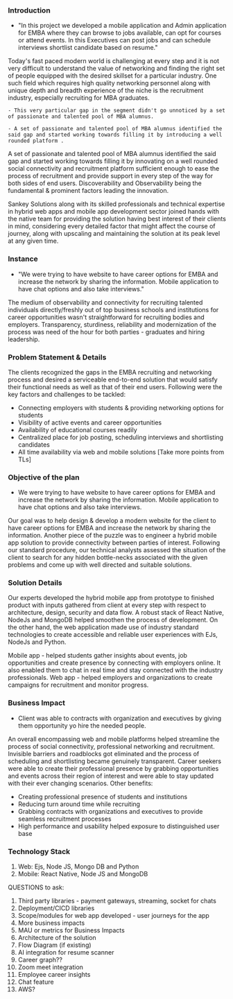 ### Introduction

- "In this project we developed a mobile application and Admin application for EMBA where they can browse to jobs available, can opt for courses or attend events. In this Executives can post jobs and can schedule interviews shortlist candidate based on resume."

Today's fast paced modern world is challenging at every step and it is not very difficult to understand the value of networking and finding the right set of people equipped with the desired skillset for a particular industry. One such field which requires high quality networking personnel along with unique depth and breadth experience of the niche is the recruitment industry, especially recruiting for MBA graduates.
``` option
- This very particular gap in the segment didn't go unnoticed by a set of passionate and talented pool of MBA alumnus.

- A set of passionate and talented pool of MBA alumnus identified the said gap and started working towards filling it by introducing a well rounded platform .
```
A set of passionate and talented pool of MBA alumnus identified the said gap and started working towards filling it by innovating on a well rounded social connectivity and recruitment platform sufficient enough to ease the process of recruitment and provide support in every step of the way for both sides of end users. Discoverability and Observability being the fundamental & prominent factors leading the innovation.

Sankey Solutions along with its skilled professionals and technical expertise in hybrid web apps and mobile app development sector joined hands with the native team for providing the solution having best interest of their clients in mind, considering every detailed factor that might affect the course of journey, along with upscaling and maintaining the solution at its peak level at any given time.

### Instance
- "We were trying to have website to have career options for EMBA and increase the network by sharing the information. Mobile application to have chat options and also take interviews."

The medium of observability and connectivity for recruiting talented individuals directly/freshly out of top business schools and institutions for career opportunities wasn't straightforward for recruiting bodies and employers. Transparency, sturdiness, reliability and modernization of the process was need of the hour for both parties - graduates and hiring leadership. 

### Problem Statement & Details
The clients recognized the gaps in the EMBA recruiting and networking process and desired a serviceable end-to-end solution that would satisfy their functional needs as well as that of their end users.
Following were the key factors and challenges to be tackled: 
- Connecting employers with students & providing networking options for students
- Visibility of active events and career opportunities
- Availability of educational courses readily
- Centralized place for job posting, scheduling interviews and shortlisting candidates
- All time availability via web and mobile solutions
[Take more points from TLs]


### Objective of the plan
- We were trying to have website to have career options for EMBA and increase the network by sharing the information. Mobile application to have chat options and also take interviews.

Our goal was to help design & develop a modern website for the client to have career options for EMBA and increase the network by sharing the information. Another piece of the puzzle was to engineer a hybrid mobile app solution to provide connectivity between parties of interest.
Following our standard procedure, our technical analysts assessed the situation of the client to search for any hidden bottle-necks associated with the given problems and come up with well directed and suitable solutions.

### Solution Details
Our experts developed the hybrid mobile app from prototype to finished product with inputs gathered from client at every step with respect to architecture, design, security and data flow.
A robust stack of React Native, NodeJs and MongoDB helped smoothen the process of development. On the other hand, the web application made use of industry standard technologies to create accessible and reliable user experiences with EJs, NodeJs and Python.

Mobile app - helped students gather insights about events, job opportunities and create presence by connecting with employers online. It also enabled them to chat in real time and stay connected with the industry professionals.
Web app - helped employers and organizations to create campaigns for recruitment and monitor progress.

### Business Impact
- Client was able to contracts with organization and executives by giving them opportunity yo hire the needed people.

An overall encompassing web and mobile platforms helped streamline the process of social connectivity, professional networking and recruitment. Invisible barriers and roadblocks got eliminated and the process of scheduling and shortlisting became genuinely transparent. Career seekers were able to create their professional presence by grabbing opportunities and events across their region of interest and were able to stay updated with their ever changing scenarios. 
Other benefits: 
- Creating professional presence of students and institutions
- Reducing turn around time while recruiting
- Grabbing contracts with organizations and executives to provide seamless recruitment processes
- High performance and usability helped exposure to distinguished user base

### Technology Stack
1. Web: Ejs, Node JS, Mongo DB and Python
2. Mobile: React Native, Node JS and MongoDB

QUESTIONS to ask:
1. Third party libraries - payment gateways, streaming, socket for chats
2. Deployment/CICD libraries 
3. Scope/modules for web app developed - user journeys for the app
4. More business impacts
5. MAU or metrics for Business Impacts
6. Architecture of the solution
7. Flow Diagram (if existing)
8. AI integration for resume scanner
9. Career graph?? 
10. Zoom meet integration
11. Employee career insights
12. Chat feature
13. AWS?
